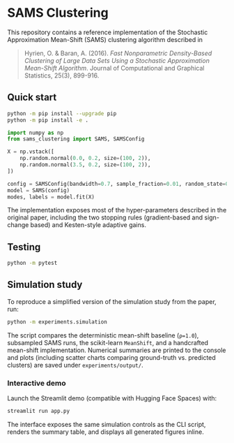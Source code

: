 # SAMS Clustering

This repository contains a reference implementation of the Stochastic Approximation Mean-Shift (SAMS) clustering algorithm described in

> Hyrien, O. & Baran, A. (2016). *Fast Nonparametric Density-Based Clustering of Large Data Sets Using a Stochastic Approximation Mean-Shift Algorithm*. Journal of Computational and Graphical Statistics, 25(3), 899-916.

## Quick start

```bash
python -m pip install --upgrade pip
python -m pip install -e .
```

```python
import numpy as np
from sams_clustering import SAMS, SAMSConfig

X = np.vstack([
    np.random.normal(0.0, 0.2, size=(100, 2)),
    np.random.normal(3.5, 0.2, size=(100, 2)),
])

config = SAMSConfig(bandwidth=0.7, sample_fraction=0.01, random_state=0)
model = SAMS(config)
modes, labels = model.fit(X)
```

The implementation exposes most of the hyper-parameters described in the original paper, including the two stopping rules (gradient-based and sign-change based) and Kesten-style adaptive gains.

## Testing

```bash
python -m pytest
```

## Simulation study

To reproduce a simplified version of the simulation study from the paper, run:

```bash
python -m experiments.simulation
```

The script compares the deterministic mean-shift baseline (`ρ=1.0`), subsampled SAMS
runs, the scikit-learn `MeanShift`, and a handcrafted mean-shift implementation.
Numerical summaries are printed to the console and plots (including scatter charts
comparing ground-truth vs. predicted clusters) are saved under `experiments/output/`.

### Interactive demo

Launch the Streamlit demo (compatible with Hugging Face Spaces) with:

```bash
streamlit run app.py
```

The interface exposes the same simulation controls as the CLI script, renders the
summary table, and displays all generated figures inline.
